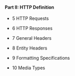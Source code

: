 #### Part II: HTTP Definition

* 5 HTTP Requests

* 6 HTTP Responses

* 7 General Headers

* 8 Entity Headers

* 9 Formatting Specifications

* 10 Media Types



